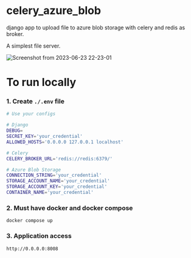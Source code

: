 # celery_azure_blob
django app to upload file to azure blob storage with celery and  redis as broker.

A simplest file server.

![Screenshot from 2023-06-23 22-23-01](https://github.com/deshrit/celery_azure_blob/assets/59757711/288248f7-7edd-4be5-8170-9478ace208f9)


# To run locally
### 1. Create `./.env` file
```bash
# Use your configs

# Django
DEBUG=
SECRET_KEY='your_credential'
ALLOWED_HOSTS='0.0.0.0 127.0.0.1 localhost'

# Celery
CELERY_BROKER_URL='redis://redis:6379/'

# Azure Blob Storage
CONNECTION_STRING='your_credential'
STORAGE_ACCOUNT_NAME='your_credential'
STORAGE_ACCOUNT_KEY='your_credential'
CONTAINER_NAME='your_credential'

```
### 2. Must have docker and docker compose
```
docker compose up
```

### 3. Application access
```
http://0.0.0.0:8008
```
